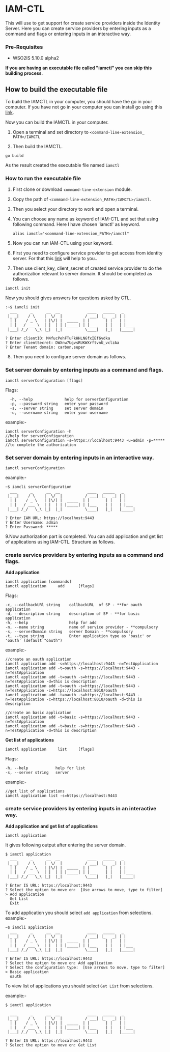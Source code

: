 # IAM-CTL

This will use to get support for create service providers inside the Identity Server.
Here you can create service providers by entering inputs as a command  and flags or entering inputs in an interactive way.


### Pre-Requisites
* WSO2IS 5.10.0 alpha2 

**If you are having an executable file called "iamctl" you can skip this building process**.

## How to build the executable file 
To build the IAMCTL in your computer, you should have the go in your computer. If you  have not go in your computer you can install go using this [link](https://golang.org/doc/install).

Now you can build the IAMCTL in your computer.
1. Open a terminal and set directory to ```<command-line-extension_ PATH>/IAMCTL```

2. Then build the IAMCTL.
```
go build
```
 As the result created the executable file named ```iamctl```


### How to run the executable file 
1. First clone or download  ```command-line-extension``` module.
2. Copy the path of ```<command-line-extension_PATH>/IAMCTL>/iamctl```.
3. Then you select your directory to work and open a terminal.
4. You can choose any name as keyword of IAM-CTL and set that using following command.
Here I have chosen 'iamctl' as keyword.

    ```
    alias iamctl="<command-line-extension_PATH>/iamctl" 
    ```
5. Now you can run IAM-CTL using your keyword.
6. First you need to configure service provider to get access from identity server. For that this [link](https://docs.wso2.com/display/IS570/Configuring+OAuth2-OpenID+Connect+Single-Sign-On) will help to you..
7. Then use  client_key, client_secret of created service provider to do the authorization relevant to server domain. It should be completed as follows.

```
iamctl init
```
Now you should gives answers for questions asked by CTL.
```
:~$ iamcli init
  ___      _      __  __            ____   _____   _     
 |_ _|    / \    |  \/  |          / ___| |_   _| | |    
  | |    / _ \   | |\/| |  _____  | |       | |   | |    
  | |   / ___ \  | |  | | |_____| | |___    | |   | |___ 
 |___| /_/   \_\ |_|  |_|          \____|   |_|   |_____|
                                                         
? Enter clientID: M4fucPehFTuFkHHLNGfxIEf6ydka
? Enter clientSecret: DWXnw7UgvsRUKWXrftvnU_vclzAa
? Enter Tenant domain: carbon.super
```
8. Then you need to configure server domain as follows.
### Set server domain by entering inputs as a command and flags.
```
iamctl serverConfiguration [flags]
```

Flags:
```
  -h, --help              help for serverConfiguration
  -p, --password string   enter your password
  -s, --server string     set server domain
  -u, --username string   enter your username
```
example:-
```
iamctl serverConfiguration -h                                           //help for serverConfiguration
iamctl serverConfiguration -s=https://localhost:9443 -u=admin -p=*****  //to complete the authorization
```
### Set server domain by entering inputs in an interactive way.
```
iamctl serverConfiguration
```
example:-
```
~$ iamcli serverConfiguration
  ___      _      __  __            ____   _____   _     
 |_ _|    / \    |  \/  |          / ___| |_   _| | |    
  | |    / _ \   | |\/| |  _____  | |       | |   | |    
  | |   / ___ \  | |  | | |_____| | |___    | |   | |___ 
 |___| /_/   \_\ |_|  |_|          \____|   |_|   |_____|
                                                         
? Enter IAM URL: https://localhost:9443
? Enter Username: admin
? Enter Password: *****
```
9.Now authorization part is completed. You can add application and get list of applications using IAM-CTL. Structure as follows.

### create service providers by entering inputs as a command and flags.
**Add application**
```
iamctl application [commands]
iamctl application     add      [flags]
```

 Flags:
 ```
 -c, --callbackURl string    callbackURL  of SP - **for oauth application
 -d, --description string    description of SP - **for basic application
 -h, --help                  help for add
 -n, --name string           name of service provider - **compulsory
 -s, --serverDomain string   server Domain - **compulsory
 -t, --type string           Enter application type as 'basic' or 'oauth' (default "oauth")
 ```
 
example:-
```
//create an oauth application
iamctl application add -s=https://localhost:9443 -n=TestApplication 
iamctl application add -t=oauth -s=https://localhost:9443 -n=TestApplication
iamctl application add -t=oauth -s=https://localhost:9443 -n=TestApplication -d=this is description
iamctl application add -t=oauth -s=https://localhost:9443 -n=TestApplication -c=https://localhost:8010/oauth
iamctl application add -t=oauth -s=https://localhost:9443 -n=TestApplication -c=https://localhost:8010/oauth -d=this is description

//create an basic application
iamctl application add -t=basic -s=https://localhost:9443 -n=TestApplication
iamctl application add -t=basic -s=https://localhost:9443 -n=TestApplication -d=this is description
```
**Get list of applications**
```
iamctl application     list     [flags]
```
Flags:
```
-h, --help            help for list
-s, --server string   server
```
example:-
```
//get list of applications
iamctl application list -s=https://localhost:9443
```
### create service providers by entering inputs in an interactive way.
**Add application and get list of applications**

```
iamctl application
```
It gives following output after entering the server domain.
```
$ iamctl application
  ___      _      __  __            ____   _____   _     
 |_ _|    / \    |  \/  |          / ___| |_   _| | |    
  | |    / _ \   | |\/| |  _____  | |       | |   | |    
  | |   / ___ \  | |  | | |_____| | |___    | |   | |___ 
 |___| /_/   \_\ |_|  |_|          \____|   |_|   |_____|
                                                         
? Enter IS URL: https://localhost:9443
? Select the option to move on:  [Use arrows to move, type to filter]
> Add application
  Get List
  Exit
```
To add application you should select ```add application``` from selections.
example:-
```
~$ iamcli application
  ___      _      __  __            ____   _____   _     
 |_ _|    / \    |  \/  |          / ___| |_   _| | |    
  | |    / _ \   | |\/| |  _____  | |       | |   | |    
  | |   / ___ \  | |  | | |_____| | |___    | |   | |___ 
 |___| /_/   \_\ |_|  |_|          \____|   |_|   |_____|
                                                         
? Enter IS URL: https://localhost:9443
? Select the option to move on: Add application
? Select the configuration type:  [Use arrows to move, type to filter]
> Basic application
  oauth
```
To view list of applications you should select ```Get List``` from selections.
 
example:-
```
$ iamctl application

  ___      _      __  __            ____   _____   _     
 |_ _|    / \    |  \/  |          / ___| |_   _| | |    
  | |    / _ \   | |\/| |  _____  | |       | |   | |    
  | |   / ___ \  | |  | | |_____| | |___    | |   | |___ 
 |___| /_/   \_\ |_|  |_|          \____|   |_|   |_____|
                                                         
? Enter IS URL: https://localhost:9443
? Select the option to move on: Get List
```